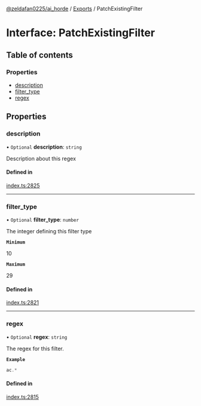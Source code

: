 [@zeldafan0225/ai_horde](../README.md) / [Exports](../modules.md) / PatchExistingFilter

# Interface: PatchExistingFilter

## Table of contents

### Properties

- [description](PatchExistingFilter.md#description)
- [filter\_type](PatchExistingFilter.md#filter_type)
- [regex](PatchExistingFilter.md#regex)

## Properties

### description

• `Optional` **description**: `string`

Description about this regex

#### Defined in

[index.ts:2825](https://github.com/ZeldaFan0225/ai_horde/blob/9b3ae88/index.ts#L2825)

___

### filter\_type

• `Optional` **filter\_type**: `number`

The integer defining this filter type

**`Minimum`**

10

**`Maximum`**

29

#### Defined in

[index.ts:2821](https://github.com/ZeldaFan0225/ai_horde/blob/9b3ae88/index.ts#L2821)

___

### regex

• `Optional` **regex**: `string`

The regex for this filter.

**`Example`**

```ts
ac.*
```

#### Defined in

[index.ts:2815](https://github.com/ZeldaFan0225/ai_horde/blob/9b3ae88/index.ts#L2815)
